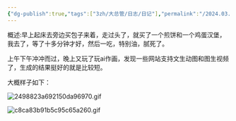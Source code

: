 ```yaml
---
{"dg-publish":true,"tags":["3zh/大总管/日志/日记"],"permalink":"/2024.03.03生成动图/","dgPassFrontmatter":true,"noteIcon":""}
---
```



概述:早上起床去旁边买包子来着，走过头了，就买了一个煎饼和一个鸡蛋汉堡，我去了，等了十多分钟才好，然后一吃，特别油，腻死了。

上午下午冲冲而过，晚上又玩了玩ai作画，发现一些网站支持文生动图和图生视频了，生成的结果挺好的就是比较短。

大概样子如下：

![2498823a692150da96970.gif](https://79cdf57a.tcakil.pages.dev/file/2498823a692150da96970.gif)

![c8ca83b91b5c95c65a260.gif](https://79cdf57a.tcakil.pages.dev/file/c8ca83b91b5c95c65a260.gif)
